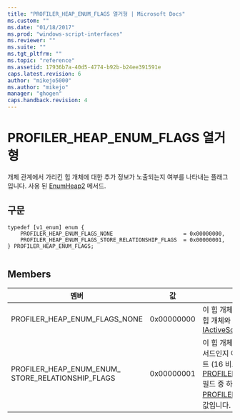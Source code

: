 ```yaml
---
title: "PROFILER_HEAP_ENUM_FLAGS 열거형 | Microsoft Docs"
ms.custom: ""
ms.date: "01/18/2017"
ms.prod: "windows-script-interfaces"
ms.reviewer: ""
ms.suite: ""
ms.tgt_pltfrm: ""
ms.topic: "reference"
ms.assetid: 17936b7a-40d5-4774-b92b-b24ee391591e
caps.latest.revision: 6
author: "mikejo5000"
ms.author: "mikejo"
manager: "ghogen"
caps.handback.revision: 4
---
```

# PROFILER_HEAP_ENUM_FLAGS 열거형
개체 관계에서 가리킨 힙 개체에 대한 추가 정보가 노출되는지 여부를 나타내는 플래그입니다.  사용 된  [EnumHeap2](../../winscript/reference/iactivescriptprofilercontrol5-enumheap2-method.md) 메서드.  
  
## 구문  
  
```  
typedef [v1_enum] enum {  
    PROFILER_HEAP_ENUM_FLAGS_NONE                      = 0x00000000,  
    PROFILER_HEAP_ENUM_FLAGS_STORE_RELATIONSHIP_FLAGS  = 0x00000001,  
} PROFILER_HEAP_ENUM_FLAGS;  
  
```  
  
## Members  
  
|멤버|값|설명|  
|--------|-------|--------|  
|PROFILER\_HEAP\_ENUM\_FLAGS\_NONE|0x00000000|이 힙 개체는 개체 관계에 대해 추가 정보를 노출하지 않습니다.  이 힙 개체와 동일한 방식으로 작동  [IActiveScriptProfilerControl3::HeapEnum](../../winscript/reference/iactivescriptprofilercontrol3-enumheap-method.md).|  
|PROFILER\_HEAP\_ENUM\_ENUM\_ STORE\_RELATIONSHIP\_FLAGS|0x00000001|이 힙 개체는 개체 관계에서 지정된 개체가 getter 또는 setter 메서드인지 여부에 대한 정보를 노출합니다.  이 정보는의 높은 2 바이트 \(16 비트\)에 저장 됩니다의  [PROFILER\_HEAP\_OBJECT\_RELATIONSHIP.relationshipInfo](../../winscript/reference/profiler-heap-object-relationship-structure.md) 필드 중 하나로  [PROFILER\_HEAP\_OBJECT\_RELATIONSHIP\_FLAGS](../../winscript/reference/profiler-heap-object-relationship-flags-enumeration.md) 열거형 값입니다.|